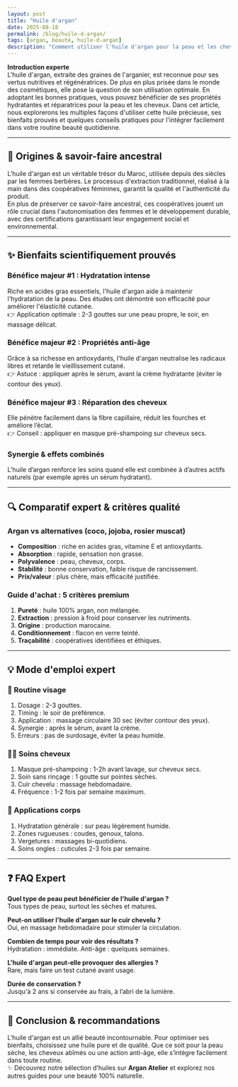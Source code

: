 ```yaml
---
layout: post
title: "Huile d'argan"
date: 2025-08-18
permalink: /blog/huile-d-argan/
tags: [argan, beauté, huile-d-argan]
description: "Comment utiliser l'huile d'argan pour la peau et les cheveux."
---
```


**Introduction experte**  
L'huile d'argan, extraite des graines de l'arganier, est reconnue pour ses vertus nutritives et régénératrices. De plus en plus prisée dans le monde des cosmétiques, elle pose la question de son utilisation optimale. En adoptant les bonnes pratiques, vous pouvez bénéficier de ses propriétés hydratantes et réparatrices pour la peau et les cheveux. Dans cet article, nous explorerons les multiples façons d'utiliser cette huile précieuse, ses bienfaits prouvés et quelques conseils pratiques pour l'intégrer facilement dans votre routine beauté quotidienne.

---

## 🌿 Origines & savoir-faire ancestral
L'huile d'argan est un véritable trésor du Maroc, utilisée depuis des siècles par les femmes berbères. Le processus d'extraction traditionnel, réalisé à la main dans des coopératives féminines, garantit la qualité et l'authenticité du produit.  
En plus de préserver ce savoir-faire ancestral, ces coopératives jouent un rôle crucial dans l'autonomisation des femmes et le développement durable, avec des certifications garantissant leur engagement social et environnemental.

---

## ✨ Bienfaits scientifiquement prouvés

### Bénéfice majeur #1 : Hydratation intense
Riche en acides gras essentiels, l'huile d'argan aide à maintenir l'hydratation de la peau. Des études ont démontré son efficacité pour améliorer l'élasticité cutanée.  
👉 Application optimale : 2-3 gouttes sur une peau propre, le soir, en massage délicat.

### Bénéfice majeur #2 : Propriétés anti-âge
Grâce à sa richesse en antioxydants, l'huile d'argan neutralise les radicaux libres et retarde le vieillissement cutané.  
👉 Astuce : appliquer après le sérum, avant la crème hydratante (éviter le contour des yeux).

### Bénéfice majeur #3 : Réparation des cheveux
Elle pénètre facilement dans la fibre capillaire, réduit les fourches et améliore l’éclat.  
👉 Conseil : appliquer en masque pré-shampoing sur cheveux secs.

### Synergie & effets combinés
L’huile d’argan renforce les soins quand elle est combinée à d’autres actifs naturels (par exemple après un sérum hydratant).

---

## 🔍 Comparatif expert & critères qualité

### Argan vs alternatives (coco, jojoba, rosier muscat)
- **Composition** : riche en acides gras, vitamine E et antioxydants.  
- **Absorption** : rapide, sensation non grasse.  
- **Polyvalence** : peau, cheveux, corps.  
- **Stabilité** : bonne conservation, faible risque de rancissement.  
- **Prix/valeur** : plus chère, mais efficacité justifiée.  

### Guide d'achat : 5 critères premium
1. **Pureté** : huile 100% argan, non mélangée.  
2. **Extraction** : pression à froid pour conserver les nutriments.  
3. **Origine** : production marocaine.  
4. **Conditionnement** : flacon en verre teinté.  
5. **Traçabilité** : coopératives identifiées et éthiques.  

---

## 💡 Mode d'emploi expert

### 🌸 Routine visage
1. Dosage : 2-3 gouttes.  
2. Timing : le soir de préférence.  
3. Application : massage circulaire 30 sec (éviter contour des yeux).  
4. Synergie : après le sérum, avant la crème.  
5. Erreurs : pas de surdosage, éviter la peau humide.  

### 💇‍♀️ Soins cheveux
1. Masque pré-shampoing : 1-2h avant lavage, sur cheveux secs.  
2. Soin sans rinçage : 1 goutte sur pointes sèches.  
3. Cuir chevelu : massage hebdomadaire.  
4. Fréquence : 1-2 fois par semaine maximum.  

### 🫧 Applications corps
1. Hydratation générale : sur peau légèrement humide.  
2. Zones rugueuses : coudes, genoux, talons.  
3. Vergetures : massages bi-quotidiens.  
4. Soins ongles : cuticules 2-3 fois par semaine.  

---

## ❓ FAQ Expert

**Quel type de peau peut bénéficier de l'huile d'argan ?**  
Tous types de peau, surtout les sèches et matures.  

**Peut-on utiliser l'huile d'argan sur le cuir chevelu ?**  
Oui, en massage hebdomadaire pour stimuler la circulation.  

**Combien de temps pour voir des résultats ?**  
Hydratation : immédiate. Anti-âge : quelques semaines.  

**L'huile d'argan peut-elle provoquer des allergies ?**  
Rare, mais faire un test cutané avant usage.  

**Durée de conservation ?**  
Jusqu'à 2 ans si conservée au frais, à l’abri de la lumière.  

---

## 🎯 Conclusion & recommandations
L'huile d'argan est un allié beauté incontournable. Pour optimiser ses bienfaits, choisissez une huile pure et de qualité. Que ce soit pour la peau sèche, les cheveux abîmés ou une action anti-âge, elle s’intègre facilement dans toute routine.  
✨ Découvrez notre sélection d’huiles sur **Argan Atelier** et explorez nos autres guides pour une beauté 100% naturelle.
